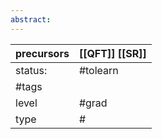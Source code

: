 ```yaml
---
abstract:
---
```

| precursors | [[QFT]] [[SR]] |
| ---------- | ----------------------------------------------- |
| status:    | #tolearn                                        |
| #tags      |                                                 |
| level      | #grad                                           |
| type       | #                         |